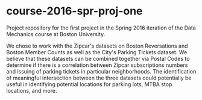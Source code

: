 # course-2016-spr-proj-one
Project repository for the first project in the Spring 2016 iteration of the Data Mechanics course at Boston University.

We chose to work with the Zipcar's datasets on Boston Reversations and Boston Member Counts as well as the City's Parking Tickets dataset. We believe that these datasets can be combined together via Postal Codes to determine if there is a correlation between Zipcar subscriptions numbers and issuing of parking tickets in particular neighborhoods. The identification of meaningful intersection between the three datasets could potentially be useful in identifying potential locations for parking lots, MTBA stop locations, and more.